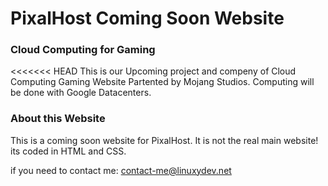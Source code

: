 # PixalHost Coming Soon Website
### Cloud Computing for Gaming

<<<<<<< HEAD
This is our Upcoming project and compeny of Cloud Computing Gaming Website
Partented by Mojang Studios. Computing will be done with Google Datacenters.

### About this Website

This is a coming soon website for PixalHost. It is not the real main website!
its coded in HTML and CSS.

if you need to contact me: contact-me@linuxydev.net
